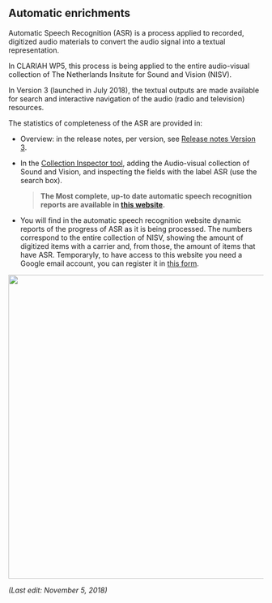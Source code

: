## Automatic enrichments

Automatic Speech Recognition (ASR) is a process applied to recorded, digitized audio materials to convert the audio signal into a textual representation.

In CLARIAH WP5, this process is being applied to the entire audio-visual collection of The Netherlands Insitute for Sound and Vision (NISV).

In Version 3 (launched in July 2018), the textual outputs are made available for search and interactive navigation of the audio (radio and television) resources.

The statistics of completeness of the ASR are provided in:

 * Overview: in the release notes, per version, see [Release notes Version 3](http://mediasuite.clariah.nl/documentation/release-notes/v3). 

 * In the [Collection Inspector tool](http://mediasuite.clariah.nl/tool/collection-inspector), adding the Audio-visual collection of Sound and Vision, and inspecting the fields with the label ASR (use the search box).

   > **The Most complete, up-to date automatic speech recognition reports are available in [this website](https://sites.google.com/beeldengeluid.nl/stats-beeldengeluid-nl/speech-recognition?authuser=1).**

 * You will find in the automatic speech recognition website dynamic reports of the progress of ASR as it is being processed. The numbers correspond to the entire collection of NISV, showing the amount of digitized items with a carrier and, from those, the amount of items that have ASR. Temporaryly, to have access to this website you need a Google email account, you can register it in [this form](https://docs.google.com/forms/d/e/1FAIpQLSc9hrJA1Z8a5whsyx9wUOaYkVdxczwfMywoqTPwA037Qzt4IQ/viewform?usp=sf_link).

<img src="https://github.com/CLARIAH/mediasuite-info/blob/master/docs/_images/asr_page_screenshot.jpg?raw=true" width="600px" />



   *(Last edit: November 5, 2018)*

